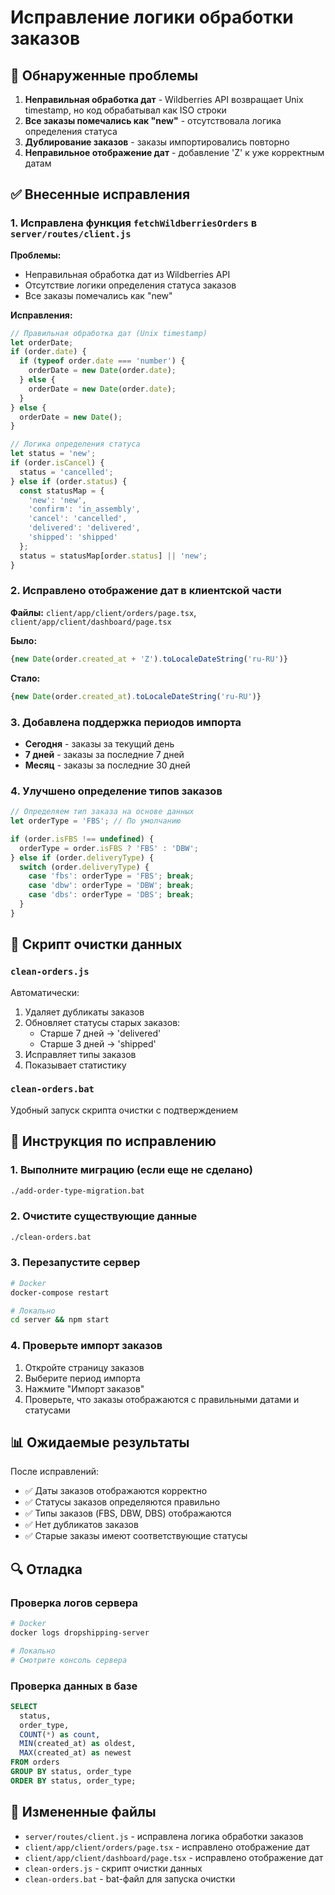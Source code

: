 # Исправление логики обработки заказов

## 🐛 Обнаруженные проблемы

1. **Неправильная обработка дат** - Wildberries API возвращает Unix timestamp, но код обрабатывал как ISO строки
2. **Все заказы помечались как "new"** - отсутствовала логика определения статуса
3. **Дублирование заказов** - заказы импортировались повторно
4. **Неправильное отображение дат** - добавление 'Z' к уже корректным датам

## ✅ Внесенные исправления

### 1. Исправлена функция `fetchWildberriesOrders` в `server/routes/client.js`

**Проблемы:**
- Неправильная обработка дат из Wildberries API
- Отсутствие логики определения статуса заказов
- Все заказы помечались как "new"

**Исправления:**
```javascript
// Правильная обработка дат (Unix timestamp)
let orderDate;
if (order.date) {
  if (typeof order.date === 'number') {
    orderDate = new Date(order.date);
  } else {
    orderDate = new Date(order.date);
  }
} else {
  orderDate = new Date();
}

// Логика определения статуса
let status = 'new';
if (order.isCancel) {
  status = 'cancelled';
} else if (order.status) {
  const statusMap = {
    'new': 'new',
    'confirm': 'in_assembly',
    'cancel': 'cancelled',
    'delivered': 'delivered',
    'shipped': 'shipped'
  };
  status = statusMap[order.status] || 'new';
}
```

### 2. Исправлено отображение дат в клиентской части

**Файлы:** `client/app/client/orders/page.tsx`, `client/app/client/dashboard/page.tsx`

**Было:**
```javascript
{new Date(order.created_at + 'Z').toLocaleDateString('ru-RU')}
```

**Стало:**
```javascript
{new Date(order.created_at).toLocaleDateString('ru-RU')}
```

### 3. Добавлена поддержка периодов импорта

- **Сегодня** - заказы за текущий день
- **7 дней** - заказы за последние 7 дней
- **Месяц** - заказы за последние 30 дней

### 4. Улучшено определение типов заказов

```javascript
// Определяем тип заказа на основе данных
let orderType = 'FBS'; // По умолчанию

if (order.isFBS !== undefined) {
  orderType = order.isFBS ? 'FBS' : 'DBW';
} else if (order.deliveryType) {
  switch (order.deliveryType) {
    case 'fbs': orderType = 'FBS'; break;
    case 'dbw': orderType = 'DBW'; break;
    case 'dbs': orderType = 'DBS'; break;
  }
}
```

## 🧹 Скрипт очистки данных

### `clean-orders.js`
Автоматически:
1. Удаляет дубликаты заказов
2. Обновляет статусы старых заказов:
   - Старше 7 дней → 'delivered'
   - Старше 3 дней → 'shipped'
3. Исправляет типы заказов
4. Показывает статистику

### `clean-orders.bat`
Удобный запуск скрипта очистки с подтверждением

## 🚀 Инструкция по исправлению

### 1. Выполните миграцию (если еще не сделано)
```bash
./add-order-type-migration.bat
```

### 2. Очистите существующие данные
```bash
./clean-orders.bat
```

### 3. Перезапустите сервер
```bash
# Docker
docker-compose restart

# Локально
cd server && npm start
```

### 4. Проверьте импорт заказов
1. Откройте страницу заказов
2. Выберите период импорта
3. Нажмите "Импорт заказов"
4. Проверьте, что заказы отображаются с правильными датами и статусами

## 📊 Ожидаемые результаты

После исправлений:
- ✅ Даты заказов отображаются корректно
- ✅ Статусы заказов определяются правильно
- ✅ Типы заказов (FBS, DBW, DBS) отображаются
- ✅ Нет дубликатов заказов
- ✅ Старые заказы имеют соответствующие статусы

## 🔍 Отладка

### Проверка логов сервера
```bash
# Docker
docker logs dropshipping-server

# Локально
# Смотрите консоль сервера
```

### Проверка данных в базе
```sql
SELECT 
  status,
  order_type,
  COUNT(*) as count,
  MIN(created_at) as oldest,
  MAX(created_at) as newest
FROM orders 
GROUP BY status, order_type
ORDER BY status, order_type;
```

## 📁 Измененные файлы

- `server/routes/client.js` - исправлена логика обработки заказов
- `client/app/client/orders/page.tsx` - исправлено отображение дат
- `client/app/client/dashboard/page.tsx` - исправлено отображение дат
- `clean-orders.js` - скрипт очистки данных
- `clean-orders.bat` - bat-файл для запуска очистки












